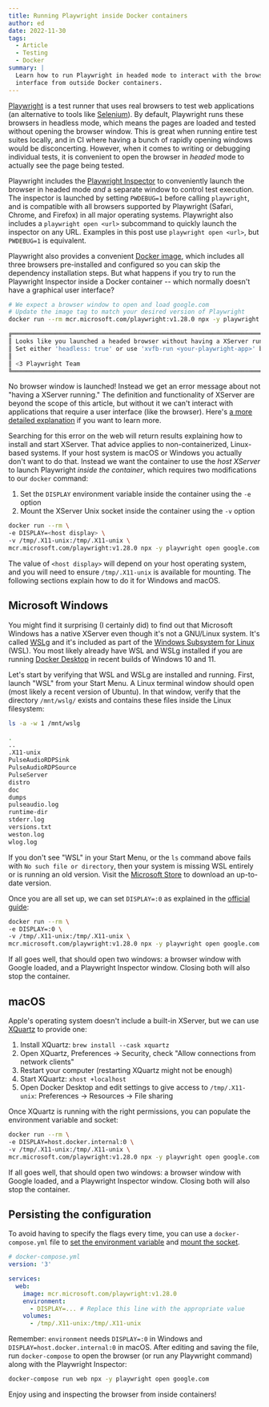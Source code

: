 ```yaml
---
title: Running Playwright inside Docker containers
author: ed
date: 2022-11-30
tags:
  - Article
  - Testing
  - Docker
summary: |
  Learn how to run Playwright in headed mode to interact with the browser's user
  interface from outside Docker containers.
---
```


[Playwright](https://playwright.dev/) is a test runner that uses real browsers
to test web applications (an alternative to tools like
[Selenium](https://www.selenium.dev/)). By default, Playwright runs these
browsers in headless mode, which means the pages are loaded and tested without
opening the browser window. This is great when running entire test suites
locally, and in CI where having a bunch of rapidly opening windows would be
disconcerting. However, when it comes to writing or debugging individual
tests, it is convenient to open the browser in *headed* mode to actually see the
page being tested.

Playwright includes the [Playwright
Inspector](https://playwright.dev/docs/debug#playwright-inspector) to
conveniently launch the browser in headed mode *and* a separate window to
control test execution. The inspector is launched by setting `PWDEBUG=1` before
calling `playwright`, and is compatible with all browsers supported by
Playwright (Safari, Chrome, and Firefox) in all major operating systems.
Playwright also includes a `playwright open <url>` subcommand to quickly launch
the inspector on any URL. Examples in this post use `playwright open <url>`, but
`PWDEBUG=1` is equivalent.

Playwright also provides a convenient [Docker
image](https://playwright.dev/docs/docker), which includes all three browsers
pre-installed and configured so you can skip the dependency installation steps.
But what happens if you try to run the Playwright Inspector inside a Docker
container -- which normally doesn't have a graphical user interface?

```bash
# We expect a browser window to open and load google.com
# Update the image tag to match your desired version of Playwright
docker run --rm mcr.microsoft.com/playwright:v1.28.0 npx -y playwright open google.com

╔════════════════════════════════════════════════════════════════════════════════════════════════╗
║ Looks like you launched a headed browser without having a XServer running.                     ║
║ Set either 'headless: true' or use 'xvfb-run <your-playwright-app>' before running Playwright. ║
║                                                                                                ║
║ <3 Playwright Team                                                                             ║
╚════════════════════════════════════════════════════════════════════════════════════════════════╝
```

No browser window is launched! Instead we get an error message about not "having
a XServer running." The definition and functionality of XServer are beyond the
scope of this article, but without it we can't interact with applications that
require a user interface (like the browser). Here's [a more detailed
explanation](https://askubuntu.com/a/7885/27669) if you want to learn more.

Searching for this error on the web will return results explaining how to
install and start XServer. That advice applies to non-containerized, Linux-based
systems. If your host system is macOS or Windows you actually don't want to do
that. Instead we want the container to use the *host XServer* to launch
Playwright *inside the container*, which requires two modifications to our
`docker` command:

1. Set the `DISPLAY` environment variable inside the container using the `-e`
   option
2. Mount the XServer Unix socket inside the container using the `-v` option

```bash
docker run --rm \
-e DISPLAY=<host display> \
-v /tmp/.X11-unix:/tmp/.X11-unix \
mcr.microsoft.com/playwright:v1.28.0 npx -y playwright open google.com
```

The value of `<host display>` will depend on your host operating system, and you
will need to ensure `/tmp/.X11-unix` is available for mounting. The following
sections explain how to do it for Windows and macOS.

## Microsoft Windows

You might find it surprising (I certainly did) to find out that Microsoft
Windows has a native XServer even though it's not a GNU/Linux system. It's
called [WSLg](https://github.com/microsoft/wslg#readme) and it's included as
part of the [Windows Subsystem for
Linux](https://www.microsoft.com/store/productId/9P9TQF7MRM4R) (WSL). You most
likely already have WSL and WSLg installed if you are running [Docker
Desktop](https://www.docker.com/products/docker-desktop/) in recent builds of
Windows 10 and 11.

Let's start by verifying that WSL and WSLg are installed and running. First,
launch "WSL" from your Start Menu. A Linux terminal window should open (most
likely a recent version of Ubuntu). In that window, verify that the directory
`/mnt/wslg/` exists and contains these files inside the Linux filesystem:

```bash
ls -a -w 1 /mnt/wslg

.
..
.X11-unix
PulseAudioRDPSink
PulseAudioRDPSource
PulseServer
distro
doc
dumps
pulseaudio.log
runtime-dir
stderr.log
versions.txt
weston.log
wlog.log
```

If you don't see "WSL" in your Start Menu, or the `ls` command above fails with
`No such file or directory`, then your system is missing WSL entirely or is
running an old version. Visit the [Microsoft
Store](https://www.microsoft.com/store/productId/9P9TQF7MRM4R) to download an
up-to-date version.

Once you are all set up, we can set `DISPLAY=:0` as explained in the [official
guide](https://github.com/microsoft/wslg/blob/main/samples/container/Containers.md):

```bash
docker run --rm \
-e DISPLAY=:0 \
-v /tmp/.X11-unix:/tmp/.X11-unix \
mcr.microsoft.com/playwright:v1.28.0 npx -y playwright open google.com
```

If all goes well, that should open two windows: a browser window with Google
loaded, and a Playwright Inspector window. Closing both will also stop the
container.

## macOS

Apple's operating system doesn't include a built-in XServer, but we can use
[XQuartz](https://www.xquartz.org/) to provide one:


1. Install XQuartz: `brew install --cask xquartz`
1. Open XQuartz, Preferences -> Security, check "Allow connections from network
   clients"
1. Restart your computer (restarting XQuartz might not be enough)
2. Start XQuartz: `xhost +localhost`
3. Open Docker Desktop and edit settings to give access to `/tmp/.X11-unix`:
   Preferences -> Resources -> File sharing

Once XQuartz is running with the right permissions, you can populate the environment variable and socket:

```bash
docker run --rm \
-e DISPLAY=host.docker.internal:0 \
-v /tmp/.X11-unix:/tmp/.X11-unix \
mcr.microsoft.com/playwright:v1.28.0 npx -y playwright open google.com
```

If all goes well, that should open two windows: a browser window with Google
loaded, and a Playwright Inspector window. Closing both will also stop the
container.

## Persisting the configuration

To avoid having to specify the flags every time, you can use a
`docker-compose.yml` file to [set the environment
variable](https://docs.docker.com/compose/environment-variables/#set-environment-variables-in-containers)
and [mount the
socket](https://docs.docker.com/storage/bind-mounts/#use-a-bind-mount-with-compose).

```yaml
# docker-compose.yml
version: '3'

services:
  web:
    image: mcr.microsoft.com/playwright:v1.28.0
    environment:
      - DISPLAY=... # Replace this line with the appropriate value
    volumes:
      - /tmp/.X11-unix:/tmp/.X11-unix
```

Remember: `environment` needs `DISPLAY=:0` in Windows and
`DISPLAY=host.docker.internal:0` in macOS. After editing and saving the file,
run `docker-compose` to open the browser (or run any Playwright command) along
with the Playwright Inspector:

```bash
docker-compose run web npx -y playwright open google.com
```

Enjoy using and inspecting the browser from inside containers!
